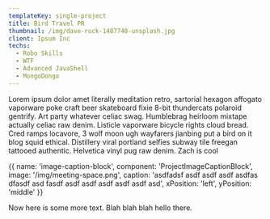 ```yaml
---
templateKey: single-project
title: Bird Travel PR
thumbnail: /img/dave-ruck-1487748-unsplash.jpg
client: Ipsum Inc
techs:
  - Robo Skills
  - WTF
  - Advanced JavaShell
  - MongoDongo
---
```

Lorem ipsum dolor amet literally meditation retro, sartorial hexagon affogato vaporware poke craft beer skateboard fixie 8-bit thundercats polaroid gentrify. Art party whatever celiac swag. Humblebrag heirloom mixtape actually celiac raw denim. Listicle vaporware bicycle rights cloud bread. Cred ramps locavore, 3 wolf moon ugh wayfarers jianbing put a bird on it blog squid ethical. Distillery viral portland selfies subway tile freegan tattooed authentic. Helvetica vinyl pug raw denim. Zach is cool

{{ name: 'image-caption-block', component: 'ProjectImageCaptionBlock', image: '/img/meeting-space.png', caption: 'asdfadsf asdf asdf asdf asdfas dfasdf asd fasdf asdf asdf asdf asdf asdf asd', xPosition: 'left', yPosition: 'middle' }}

Now here is some more text. Blah blah blah hello there.